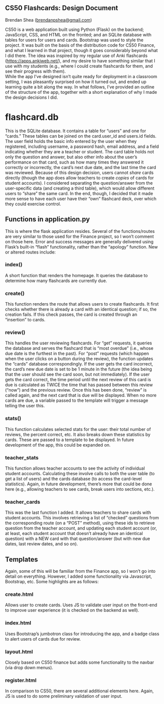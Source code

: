 ## CS50 Flashcards: Design Document
Brendan Shea (brendanpshea@gmail.com)

CS50 is a web application built using Python (Flask) on the backend; JavaScript, CSS, and HTML on the fronted; and an SQLite database with tables for users for users and cards. Bootstrap was used to style the project. It was built on the basis of the distribution code for CS50 Finance, and what I learned in that project, though it goes considerably beyond what I did there. The idea was inspired by my regular use of Anki flashcards (https://apps.ankiweb.net/), and my desire to have something similar that I use with my students (e.g., where I could create flashcards for them, and see their progress with them).  
While the app I’ve designed isn’t quite ready for deployment in a classroom setting, I was pleasantly surprised on how it turned out, and ended up learning quite a bit along the way. In what follows, I’ve provided an outline of the structure of the app, together with a short explanation of why I made the design decisions I did.

# flashcard.db

This is the SQLite database. It contains a table for “users” and one for “cards.” These tables can be joined on the card.user_id and users.id fields. The user field holds the basic info entered by the user when they registered, including username, a password hash, email address, and a field indicating whether they are a teacher or student. The card table holds not only the question and answer, but also other info about the user’s performance on that card, such as how many times they answered it correctly or incorrectly, the card’s next due date, and the last time the card was reviewed. Because of this design decision, users cannot *share* cards directly (though the app does allow teachers to create *copies* of cards for student accounts). I considered separating the question/answer from the user-specific data (and creating a third table), which would allow different users to “share” the same card. In the end, though, I decided that it made more sense to have each user have their “own” flashcard deck, over which they could exercise control.

## Functions in application.py  
This is where the flask application resides. Several of the functions/routes are very similar to those used for the Finance project, so I won’t comment on those here. Error and success messages are generally delivered using Flask’s built-in “flash” functionality, rather than the “apology” function. New or altered routes include:

### index()
A short function that renders the homepage. It queries the database to determine how many flashcards are currently due. 

### create()
This function renders the route that allows users to create flashcards. It first checks whether there is already a card with an identical question; if so, the creation fails. If this check passes, the card is created through an “insertion” to cards.

### review()
This handles the user reviewing flashcards. For “get” requests, it queries the database and serves the flashcard that is “most overdue” (i.e., whose due date is the furthest in the past). For “post” requests (which happen when the user clicks on a button during the review), the function updates the “cards” database correspondingly. If the user gets the card incorrect, the card’s new due date is set to be 1 minute in the future (the idea being that the user should see the card soon, but not immediately). If the user gets the card correct, the time period until the next review of this card is due is calculated as TWICE the time that has passed between this review (“now”) and the previous review. Once this has been done, “review” is called again, and the next card that is due will be displayed. When no more cards are due, a variable passed to the template will trigger a message telling the user this. 

### stats()
This function calculates selected stats for the user: their total number of reviews, the percent correct, etc. It also breaks down these statistics by cards. These are passed to a template to be displayed. In future development of the app, this could be expanded on. 

### teacher_stats
This function allows teacher accounts to see the activity of individual student accounts. Calculating these involve calls to both the user table (to get a list of users) and the cards database (to access the card-level statistics). Again, in future development, there’s more that could be done here (e.g., allowing teachers to see cards, break users into sections, etc.).

### teacher_cards
This was the last function I added. It allows teachers to share cards with student accounts. This involves retrieving a list of “checked” questions from the corresponding route (on a “POST” method), using these ids to retrieve question from the teacher account, and updating each student account (or, at least, each student account that doesn’t already have an identical question) with a NEW card with that question/answer (but with new due dates, last review dates, and so on). 

## Templates
Again, some of this will be familiar from the Finance app, so I won’t go into detail on everything. However, I added some functionality via Javascript, Bootstrap, etc. Some highlights are as follows:

### create.html
Allows user to create cards. Uses JS to validate user input on the front-end to improve user experience (it is checked on the backend as well).

### index.html
Uses Bootstrap’s jumbotron class for introducing the app, and a badge class to alert users of cards due for review.

### layout.html
Closely based on CS50 finance but adds some functionality to the navbar (via drop down menus).

### register.html
In comparison to CS50, there are several additional elements here. Again, JS is used to do some preliminary validation of user input.



